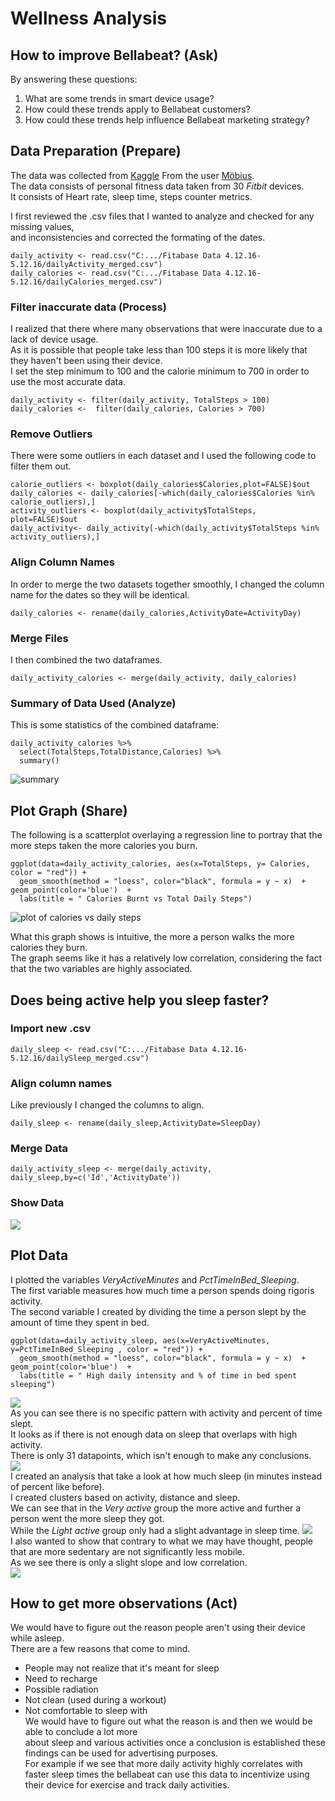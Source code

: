 # Wellness Analysis
## How to improve Bellabeat? (Ask)
By answering these questions:
1. What are some trends in smart device usage?
2. How could these trends apply to Bellabeat customers?
3. How could these trends help influence Bellabeat marketing strategy?
## Data Preparation (Prepare)
The data was collected from [Kaggle](https://www.kaggle.com/arashnic/fitbit) From the user [Möbius](https://www.kaggle.com/arashnic).  
The data consists of personal fitness data taken from 30 *Fitbit* devices.  
It consists of Heart rate, sleep time, steps counter metrics.  

I first reviewed the .csv files that I wanted to analyze and checked for any missing values,  
and inconsistencies and corrected the formating of the dates.  
```{r}  
daily_activity <- read.csv("C:.../Fitabase Data 4.12.16-5.12.16/dailyActivity_merged.csv") 
daily_calories <- read.csv("C:.../Fitabase Data 4.12.16-5.12.16/dailyCalories_merged.csv") 
```
    
### Filter inaccurate data (Process)
I realized that there where many observations that were inaccurate due to a lack of device usage.  
As it is possible that people take less than 100 steps it is more likely that they haven't been using their device.  
I set the step minimum to 100 and the calorie minimum to 700 in order to use the most accurate data.  
```{r}
daily_activity <- filter(daily_activity, TotalSteps > 100)  
daily_calories <-  filter(daily_calories, Calories > 700)
```  
### Remove Outliers
There were some outliers in each dataset and I used the following code to filter them out.  
```{r}
calorie_outliers <- boxplot(daily_calories$Calories,plot=FALSE)$out  
daily_calories <- daily_calories[-which(daily_calories$Calories %in% calorie_outliers),]  
activity_outliers <- boxplot(daily_activity$TotalSteps, plot=FALSE)$out  
daily_activity<- daily_activity[-which(daily_activity$TotalSteps %in% activity_outliers),]
```  
### Align Column Names
In order to merge the two datasets together smoothly, I changed the column name for the dates so they will be identical.   
```{r}
daily_calories <- rename(daily_calories,ActivityDate=ActivityDay)
```  
### Merge Files
I then combined the two dataframes.  
```{r}
daily_activity_calories <- merge(daily_activity, daily_calories)
```  
### Summary of Data Used (Analyze)
This is some statistics of the combined dataframe:  
```{r}
daily_activity_calories %>%   
  select(TotalSteps,TotalDistance,Calories) %>%   
  summary()
```  
![summary](img/Some_data.JPG)
## Plot Graph (Share)
The following is a scatterplot overlaying a regression line to portray that the more steps taken the more calories you burn.  
```{r}
ggplot(data=daily_activity_calories, aes(x=TotalSteps, y= Calories, color = "red")) +   
  geom_smooth(method = "loess", color="black", formula = y ~ x)  + geom_point(color='blue')  +  
  labs(title = " Calories Burnt vs Total Daily Steps")
```    
![plot of calories vs daily steps](img/calories_burnt_vs_daily_step.jpg)  

What this graph shows is intuitive, the more a person walks the more calories they burn.  
The graph seems like it has a relatively low correlation, considering the fact that the two variables are highly associated.   
## Does being active help you sleep faster?
### Import new .csv
```{r}
daily_sleep <- read.csv("C:.../Fitabase Data 4.12.16-5.12.16/dailySleep_merged.csv")
```
### Align column names
Like previously I changed the columns to align.  
```{r}
daily_sleep <- rename(daily_sleep,ActivityDate=SleepDay)
```
### Merge Data
```{r}
daily_activity_sleep <- merge(daily_activity, daily_sleep,by=c('Id','ActivityDate'))
```
### Show Data
![](img/daily_activity_sleep_glimpse.JPG)
## Plot Data
I plotted the variables *VeryActiveMinutes* and *PctTimeInBed_Sleeping*.  
The first variable measures how much time a person spends doing rigoris activity.  
The second variable I created by dividing the time a person slept by the amount of time they spent in bed.  

```{r}
ggplot(data=daily_activity_sleep, aes(x=VeryActiveMinutes, y=PctTimeInBed_Sleeping , color = "red")) +
  geom_smooth(method = "loess", color="black", formula = y ~ x)  + geom_point(color='blue')  +  
  labs(title = " High daily intensity and % of time in bed spent sleeping")
```    
![](img/High_daily_intesity.jpg.jpg)  
As you can see there is no specific pattern with activity and percent of time slept.  
It looks as if there is not enough data on sleep that overlaps with high activity.  
There is only 31 datapoints, which isn't enough to make any conclusions.  
![](img/num_observations_sleep.JPG)  
I created an analysis that take a look at how much sleep (in minutes instead of percent like before).  
I created clusters based on activity, distance and sleep.  
We can see that in the *Very active* group the more active and further a person went the more sleep they got.  
While the *Light active* group only had a slight advantage in sleep time. 
![](img/light_very_distance.JPG)  
I also wanted to show that contrary to what we may have thought, people that are more sedentary are not significantly less mobile.  
As we see there is only a slight slope and low correlation.  
![](img/dist_sedentary.JPG)
## How to get more observations (Act)
We would have to figure out the reason people aren't using their device while asleep.  
There are a few reasons that come to mind.  
- People may not realize that it's meant for sleep
- Need to recharge
- Possible radiation
- Not clean (used during a workout)
- Not comfortable to sleep with  
We would have to figure out what the reason is and then we would be able to conclude a lot more  
about sleep and various activities once a conclusion is established these findings can be used for advertising purposes.  
For example if we see that more daily activity highly correlates with faster sleep times the bellabeat can use this data to incentivize using their device for exercise and track daily activities. 



